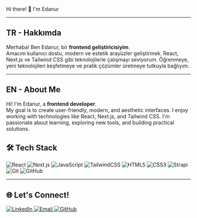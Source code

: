 Hi there! 👋 I'm Edanur  

---

##  TR - Hakkımda  
Merhaba! Ben Edanur, bir **frontend geliştiricisiyim**.  
Amacım kullanıcı dostu, modern ve estetik arayüzler geliştirmek. React, Next.js ve Tailwind CSS gibi teknolojilerle çalışmayı seviyorum. Öğrenmeye, yeni teknolojileri keşfetmeye ve pratik çözümler üretmeye tutkuyla bağlıyım.  

---

##  EN - About Me  
Hi! I'm Edanur, a **frontend developer**.  
My goal is to create user-friendly, modern, and aesthetic interfaces. I enjoy working with technologies like React, Next.js, and Tailwind CSS. I'm passionate about learning, exploring new tools, and building practical solutions.  

## 🛠️ Tech Stack  

<p align="left">
  <img src="https://img.shields.io/badge/React-20232A?style=for-the-badge&logo=react&logoColor=61DAFB" alt="React" />
  <img src="https://img.shields.io/badge/Next.js-000000?style=for-the-badge&logo=nextdotjs&logoColor=white" alt="Next.js" />
  <img src="https://img.shields.io/badge/JavaScript-F7DF1E?style=for-the-badge&logo=javascript&logoColor=black" alt="JavaScript" />
  <img src="https://img.shields.io/badge/Tailwind_CSS-38B2AC?style=for-the-badge&logo=tailwind-css&logoColor=white" alt="TailwindCSS" />
  <img src="https://img.shields.io/badge/HTML5-E34F26?style=for-the-badge&logo=html5&logoColor=white" alt="HTML5" />
  <img src="https://img.shields.io/badge/CSS3-1572B6?style=for-the-badge&logo=css3&logoColor=white" alt="CSS3" />
  <img src="https://img.shields.io/badge/Strapi-2F2E8B?style=for-the-badge&logo=strapi&logoColor=white" alt="Strapi" />
  <img src="https://img.shields.io/badge/Git-F05032?style=for-the-badge&logo=git&logoColor=white" alt="Git" />
  <img src="https://img.shields.io/badge/GitHub-181717?style=for-the-badge&logo=github&logoColor=white" alt="GitHub" />
</p>

---

## 🌐 Let's Connect!  

<p align="left">
  <a href="https://www.linkedin.com/in/froosch/" target="_blank">
    <img src="https://img.shields.io/badge/LinkedIn-0A66C2?style=for-the-badge&logo=linkedin&logoColor=white" alt="LinkedIn" />
  </a>
  <a href="mailto:edanuurkorkmaz@gmail.com">
    <img src="https://img.shields.io/badge/Email-D14836?style=for-the-badge&logo=gmail&logoColor=white" alt="Email" />
  </a>
  <a href="https://github.com/edanuurkorkmaz" target="_blank">
    <img src="https://img.shields.io/badge/GitHub-181717?style=for-the-badge&logo=github&logoColor=white" alt="GitHub" />
  </a>
</p>
